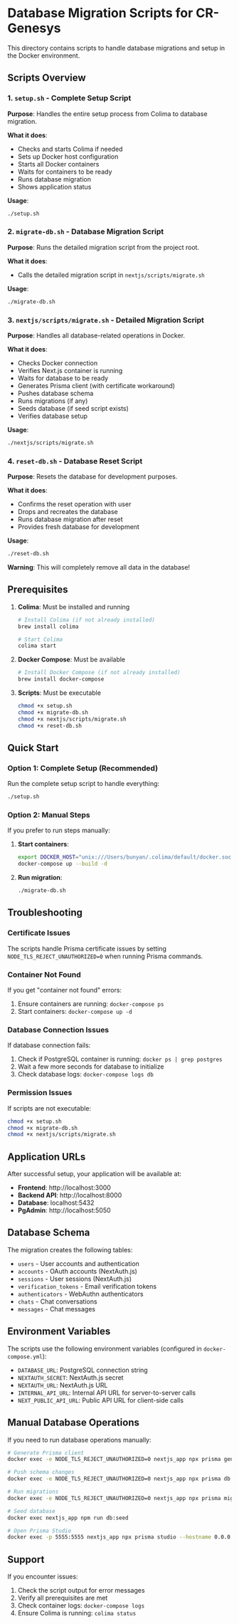 # Database Migration Scripts for CR-Genesys

This directory contains scripts to handle database migrations and setup in the Docker environment.

## Scripts Overview

### 1. `setup.sh` - Complete Setup Script
**Purpose**: Handles the entire setup process from Colima to database migration.

**What it does**:
- Checks and starts Colima if needed
- Sets up Docker host configuration
- Starts all Docker containers
- Waits for containers to be ready
- Runs database migration
- Shows application status

**Usage**:
```bash
./setup.sh
```

### 2. `migrate-db.sh` - Database Migration Script
**Purpose**: Runs the detailed migration script from the project root.

**What it does**:
- Calls the detailed migration script in `nextjs/scripts/migrate.sh`

**Usage**:
```bash
./migrate-db.sh
```

### 3. `nextjs/scripts/migrate.sh` - Detailed Migration Script
**Purpose**: Handles all database-related operations in Docker.

**What it does**:
- Checks Docker connection
- Verifies Next.js container is running
- Waits for database to be ready
- Generates Prisma client (with certificate workaround)
- Pushes database schema
- Runs migrations (if any)
- Seeds database (if seed script exists)
- Verifies database setup

**Usage**:
```bash
./nextjs/scripts/migrate.sh
```

### 4. `reset-db.sh` - Database Reset Script
**Purpose**: Resets the database for development purposes.

**What it does**:
- Confirms the reset operation with user
- Drops and recreates the database
- Runs database migration after reset
- Provides fresh database for development

**Usage**:
```bash
./reset-db.sh
```

**Warning**: This will completely remove all data in the database!

## Prerequisites

1. **Colima**: Must be installed and running
   ```bash
   # Install Colima (if not already installed)
   brew install colima
   
   # Start Colima
   colima start
   ```

2. **Docker Compose**: Must be available
   ```bash
   # Install Docker Compose (if not already installed)
   brew install docker-compose
   ```

3. **Scripts**: Must be executable
   ```bash
   chmod +x setup.sh
   chmod +x migrate-db.sh
   chmod +x nextjs/scripts/migrate.sh
   chmod +x reset-db.sh
   ```

## Quick Start

### Option 1: Complete Setup (Recommended)
Run the complete setup script to handle everything:

```bash
./setup.sh
```

### Option 2: Manual Steps
If you prefer to run steps manually:

1. **Start containers**:
   ```bash
   export DOCKER_HOST="unix:///Users/bunyan/.colima/default/docker.sock"
   docker-compose up --build -d
   ```

2. **Run migration**:
   ```bash
   ./migrate-db.sh
   ```

## Troubleshooting

### Certificate Issues
The scripts handle Prisma certificate issues by setting `NODE_TLS_REJECT_UNAUTHORIZED=0` when running Prisma commands.

### Container Not Found
If you get "container not found" errors:
1. Ensure containers are running: `docker-compose ps`
2. Start containers: `docker-compose up -d`

### Database Connection Issues
If database connection fails:
1. Check if PostgreSQL container is running: `docker ps | grep postgres`
2. Wait a few more seconds for database to initialize
3. Check database logs: `docker-compose logs db`

### Permission Issues
If scripts are not executable:
```bash
chmod +x setup.sh
chmod +x migrate-db.sh
chmod +x nextjs/scripts/migrate.sh
```

## Application URLs

After successful setup, your application will be available at:

- **Frontend**: http://localhost:3000
- **Backend API**: http://localhost:8000
- **Database**: localhost:5432
- **PgAdmin**: http://localhost:5050

## Database Schema

The migration creates the following tables:
- `users` - User accounts and authentication
- `accounts` - OAuth accounts (NextAuth.js)
- `sessions` - User sessions (NextAuth.js)
- `verification_tokens` - Email verification tokens
- `authenticators` - WebAuthn authenticators
- `chats` - Chat conversations
- `messages` - Chat messages

## Environment Variables

The scripts use the following environment variables (configured in `docker-compose.yml`):

- `DATABASE_URL`: PostgreSQL connection string
- `NEXTAUTH_SECRET`: NextAuth.js secret
- `NEXTAUTH_URL`: NextAuth.js URL
- `INTERNAL_API_URL`: Internal API URL for server-to-server calls
- `NEXT_PUBLIC_API_URL`: Public API URL for client-side calls

## Manual Database Operations

If you need to run database operations manually:

```bash
# Generate Prisma client
docker exec -e NODE_TLS_REJECT_UNAUTHORIZED=0 nextjs_app npx prisma generate

# Push schema changes
docker exec -e NODE_TLS_REJECT_UNAUTHORIZED=0 nextjs_app npx prisma db push

# Run migrations
docker exec -e NODE_TLS_REJECT_UNAUTHORIZED=0 nextjs_app npx prisma migrate deploy

# Seed database
docker exec nextjs_app npm run db:seed

# Open Prisma Studio
docker exec -p 5555:5555 nextjs_app npx prisma studio --hostname 0.0.0.0
```

## Support

If you encounter issues:

1. Check the script output for error messages
2. Verify all prerequisites are met
3. Check container logs: `docker-compose logs`
4. Ensure Colima is running: `colima status` 